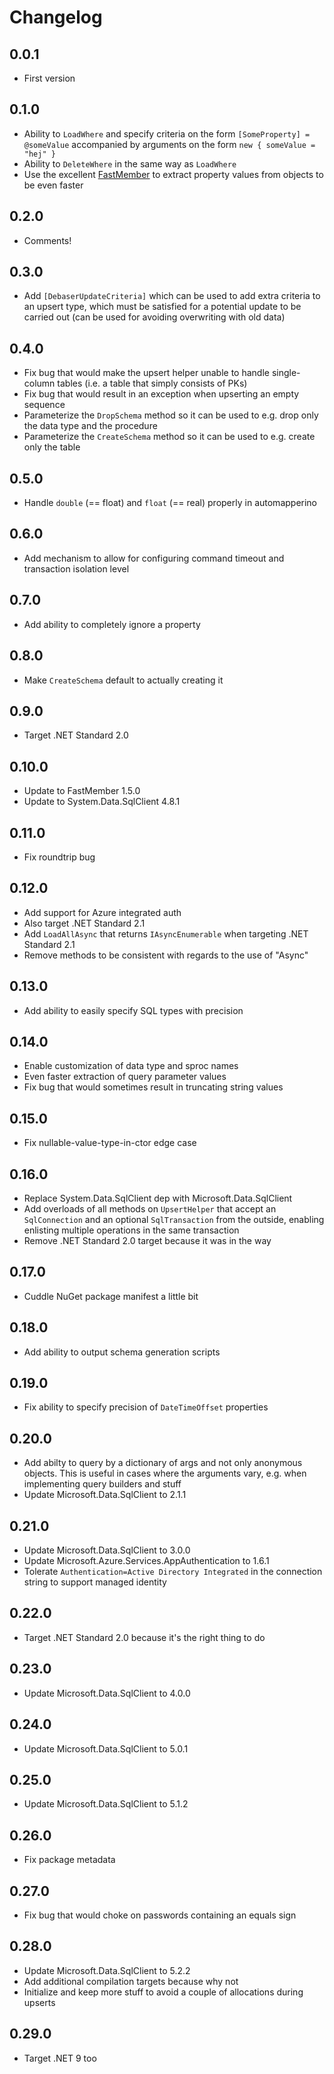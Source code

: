 # Changelog

## 0.0.1
* First version

## 0.1.0
* Ability to `LoadWhere` and specify criteria on the form `[SomeProperty] = @someValue` accompanied by arguments on the form `new { someValue = "hej" }`
* Ability to `DeleteWhere` in the same way as `LoadWhere`
* Use the excellent [FastMember] to extract property values from objects to be even faster

## 0.2.0
* Comments!

## 0.3.0
* Add `[DebaserUpdateCriteria]` which can be used to add extra criteria to an upsert type, which must be satisfied for a potential update to be carried out (can be used for avoiding overwriting with old data)

## 0.4.0
* Fix bug that would make the upsert helper unable to handle single-column tables (i.e. a table that simply consists of PKs)
* Fix bug that would result in an exception when upserting an empty sequence
* Parameterize the `DropSchema` method so it can be used to e.g. drop only the data type and the procedure
* Parameterize the `CreateSchema` method so it can be used to e.g. create only the table

## 0.5.0
* Handle `double` (== float) and `float` (== real) properly in automapperino

## 0.6.0
* Add mechanism to allow for configuring command timeout and transaction isolation level

## 0.7.0
* Add ability to completely ignore a property

## 0.8.0
* Make `CreateSchema` default to actually creating it

## 0.9.0
* Target .NET Standard 2.0

## 0.10.0
* Update to FastMember 1.5.0
* Update to System.Data.SqlClient 4.8.1

## 0.11.0
* Fix roundtrip bug

## 0.12.0
* Add support for Azure integrated auth
* Also target .NET Standard 2.1
* Add `LoadAllAsync` that returns `IAsyncEnumerable` when targeting .NET Standard 2.1
* Remove methods to be consistent with regards to the use of "Async"

## 0.13.0
* Add ability to easily specify SQL types with precision

## 0.14.0
* Enable customization of data type and sproc names
* Even faster extraction of query parameter values
* Fix bug that would sometimes result in truncating string values

## 0.15.0
* Fix nullable-value-type-in-ctor edge case

## 0.16.0
* Replace System.Data.SqlClient dep with Microsoft.Data.SqlClient
* Add overloads of all methods on `UpsertHelper` that accept an `SqlConnection` and an optional `SqlTransaction` from the outside, enabling enlisting multiple operations in the same transaction
* Remove .NET Standard 2.0 target because it was in the way

## 0.17.0
* Cuddle NuGet package manifest a little bit

## 0.18.0
* Add ability to output schema generation scripts

## 0.19.0
* Fix ability to specify precision of `DateTimeOffset` properties

## 0.20.0
* Add abilty to query by a dictionary of args and not only anonymous objects. This is useful in cases where the arguments vary, e.g. when implementing query builders and stuff
* Update Microsoft.Data.SqlClient to 2.1.1

## 0.21.0
* Update Microsoft.Data.SqlClient to 3.0.0
* Update Microsoft.Azure.Services.AppAuthentication to 1.6.1
* Tolerate `Authentication=Active Directory Integrated` in the connection string to support managed identity

## 0.22.0
* Target .NET Standard 2.0 because it's the right thing to do

## 0.23.0
* Update Microsoft.Data.SqlClient to 4.0.0

## 0.24.0
* Update Microsoft.Data.SqlClient to 5.0.1

## 0.25.0
* Update Microsoft.Data.SqlClient to 5.1.2

## 0.26.0
* Fix package metadata

## 0.27.0
* Fix bug that would choke on passwords containing an equals sign

## 0.28.0
* Update Microsoft.Data.SqlClient to 5.2.2
* Add additional compilation targets because why not
* Initialize and keep more stuff to avoid a couple of allocations during upserts

## 0.29.0
* Target .NET 9 too

[FastMember]: https://github.com/mgravell/fast-member